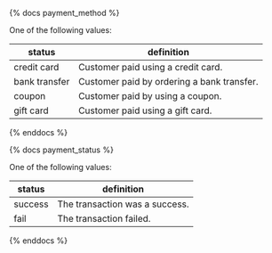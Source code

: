 {% docs payment_method %}

One of the following values:

| status         | definition                                       |
|----------------|--------------------------------------------------|
| credit card    | Customer paid using a credit card.               |
| bank transfer  | Customer paid by ordering a bank transfer.       |
| coupon         | Customer paid by using a coupon.                 |
| gift card      | Customer paid using a gift card.                 |

{% enddocs %}

{% docs payment_status %}

One of the following values:

| status         | definition                                       |
|----------------|--------------------------------------------------|
| success        | The transaction was a success.                   |
| fail           | The transaction failed.                          |

{% enddocs %}
